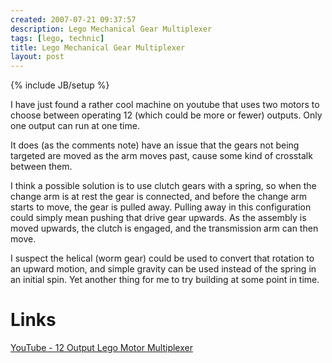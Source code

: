 ```yaml
---
created: 2007-07-21 09:37:57
description: Lego Mechanical Gear Multiplexer
tags: [lego, technic]
title: Lego Mechanical Gear Multiplexer
layout: post
---
```

{% include JB/setup %}

I have just found a rather cool machine on youtube that uses two motors to choose between operating 12 (which could be more or fewer) outputs. Only one output can run at one time.

It does (as the comments note) have an issue that the gears not being targeted are moved as the arm moves past, cause some kind of crosstalk between them.

I think a possible solution is to use clutch gears with a spring, so when the change arm is at rest the gear is connected, and before the change arm starts to move, the gear is pulled away. Pulling away in this configuration could simply mean pushing that drive gear upwards. As the assembly is moved upwards, the clutch is engaged, and the transmission arm can then move.

I suspect the helical (worm gear) could be used to convert that rotation to an upward motion, and simple gravity can be used instead of the spring in an initial spin. Yet another thing for me to try building at some point in time.

# Links

[YouTube - 12 Output Lego Motor Multiplexer](http://www.youtube.com/watch?v=A0TpLKijRIs)
